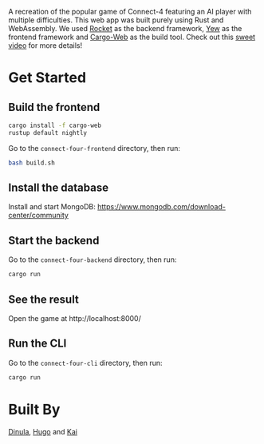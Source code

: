 A recreation of the popular game of Connect-4 featuring an AI player with multiple difficulties. This web app was built purely using Rust and WebAssembly. We used [Rocket](https://rocket.rs/) as the backend framework, [Yew](https://yew.rs/docs/) as the frontend framework and [Cargo-Web](https://github.com/koute/cargo-web) as the build tool. Check out this [sweet video](https://www.youtube.com/watch?v=4nV84WVmwwU) for more details!

# Get Started

## Build the frontend

```bash
cargo install -f cargo-web
rustup default nightly
```

Go to the `connect-four-frontend` directory, then run: 

```bash
bash build.sh
```

## Install the database

Install and start MongoDB: https://www.mongodb.com/download-center/community

## Start the backend

Go to the `connect-four-backend` directory, then run:

```bash
cargo run
```

## See the result

Open the game at http://localhost:8000/

## Run the CLI

Go to the `connect-four-cli` directory, then run:

```bash
cargo run
```

# Built By

[Dinula](https://github.com/dinulade101), [Hugo](https://github.com/jspenguin2017) and [Kai](https://github.com/Kai-Bailey)